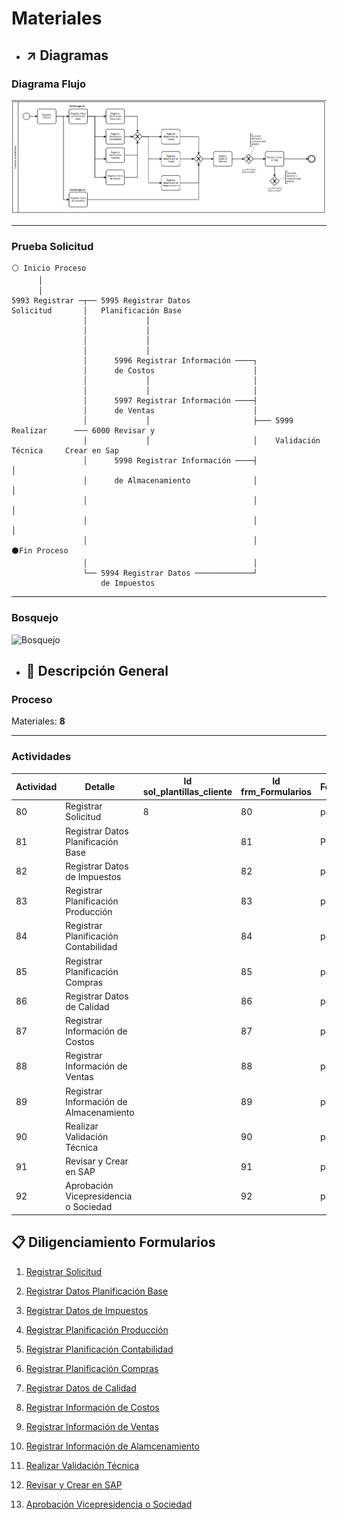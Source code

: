 # Materiales

- ## ↗️ Diagramas

### Diagrama Flujo

![Flujo Materiales](./images/flujo.png "Flujo Materiales")

---

### Prueba Solicitud

```
⚪ Inicio Proceso
      │
      │
5993 Registrar ─┬── 5995 Registrar Datos
Solicitud       │   Planificación Base
                │             │
                │             │
                │             │
                │             │
                │      5996 Registrar Información ────┐
                │      de Costos                      │
                │             │                       │
                │             │                       │
                │      5997 Registrar Información ────┤
                │      de Ventas                      │
                │             │                       ├─── 5999 Realizar      ─── 6000 Revisar y
                │             │                       │    Validación Técnica     Crear en Sap
                │      5998 Registrar Información ────┤                                 │
                │      de Almacenamiento              │                                 │
                │                                     │                                 │
                │                                     │                                 │
                │                                     │                           ⚫Fin Proceso
                │                                     │
                └── 5994 Registrar Datos ─────────────┘
                    de Impuestos
```

---

### Bosquejo

![Bosquejo](./images/bosquejo.png "Bosquejo")

- ## 🎏 Descripción General

### Proceso

Materiales: **8**

---

### Actividades

| Actividad | Detalle                                 | Id sol_plantillas_cliente | Id frm_Formularios | Formulario |
| --------- | --------------------------------------- | ------------------------- | ------------------ | ---------- |
| 80        | Registrar Solicitud                     | 8                         | 80                 | p8_f1      |
| 81        | Registrar Datos Planificación Base      |                           | 81                 | P8_f2      |
| 82        | Registrar Datos de Impuestos            |                           | 82                 | p8_f3      |
| 83        | Registrar Planificación Producción      |                           | 83                 | p8_f4      |
| 84        | Registrar Planificación Contabilidad    |                           | 84                 | p8_f5      |
| 85        | Registrar Planificación Compras         |                           | 85                 | p8_f6      |
| 86        | Registrar Datos de Calidad              |                           | 86                 | p8_f7      |
| 87        | Registrar Información de Costos         |                           | 87                 | p8_f8      |
| 88        | Registrar Información de Ventas         |                           | 88                 | p8_f9      |
| 89        | Registrar Información de Almacenamiento |                           | 89                 | p8_f10     |
| 90        | Realizar Validación Técnica             |                           | 90                 | p8_f11     |
| 91        | Revisar y Crear en SAP                  |                           | 91                 | p8_f12     |
| 92        | Aprobación Vicepresidencia o Sociedad   |                           | 92                 | p8_f17     |


## 📋 Diligenciamiento Formularios

1. [Registrar Solicitud](./furmularios/80_registrar_solicitud.md "Formulario Registrar Solicitud")

2. [Registrar Datos Planificación Base](./furmularios/81_registrar_datos_planificacion_base.md "Registrar Datos Planificación Base")

3. [Registrar Datos de Impuestos](./furmularios/82_registrar_datos_de_impuestos.md "Registrar Datos de Impuestos")

4. [Registrar Planificación Producción](./furmularios/83_registrar_planificacion_produccion.md "Registrar Planificación Producción")

5. [Registrar Planificación Contabilidad](./furmularios/84_registrar_planificacion_contabilidad.md "Registrar Planificación Contabilidad")

6. [Registrar Planificación Compras](./furmularios/85_registrar_planificacion_compras.md "Registrar Planificación Compras")

7. [Registrar Datos de Calidad](./furmularios/86_registrar_datos_calidad.md "Registrar Datos de Calidad")

8. [Registrar Información de Costos](./furmularios/87_registrar_informacion_de_costos.md "Registrar Información de Costos")

9. [Registrar Información de Ventas](./furmularios/88_registrar_informacion_de_ventas.md "Registrar Información de Ventas")

10. [Registrar Información de Alamcenamiento](./furmularios/89_registrar_informacion_de_almacenamiento.md "Registrar Información de Almacenamiento")

11. [Realizar Validación Técnica](./furmularios/90_realizar_validacion_tecnica.md "Realizar Validación Técnica")

12. [Revisar y Crear en SAP](./furmularios/91_revisar_y_crear_en_sap.md "Revisar y Crear en SAP")
    
13. [	Aprobación Vicepresidencia o Sociedad](./furmularios/92_aprobacion_videpresidencia_o_sociedad.md "Aprobación Vicepresidencia o Sociedad")
